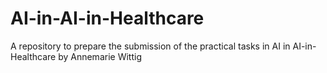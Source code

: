 # AI-in-AI-in-Healthcare
A repository to prepare the submission of the practical tasks in AI in AI-in-Healthcare by Annemarie Wittig
